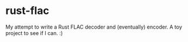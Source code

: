 # rust-flac
My attempt to write a Rust FLAC decoder and (eventually) encoder. A toy project to see if I can. :)
